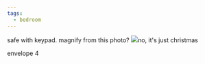 ```yaml
---
tags:
  - bedroom
---
```

safe with keypad. magnify from this photo?
![](https://i.imgur.com/g0tppgR.jpeg)no, it's just christmas

envelope 4

